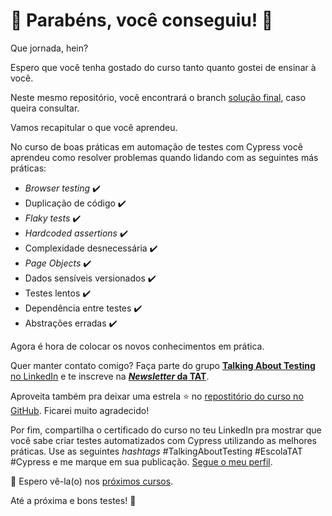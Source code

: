# 🥳 Parabéns, você conseguiu! 🎉

Que jornada, hein?

Espero que você tenha gostado do curso tanto quanto gostei de ensinar à você.

Neste mesmo repositório, você encontrará o branch [solução final](https://github.com/wlsf82/boas-praticas-em-automacao-de-testes-com-cypress-v2/tree/final-solution), caso queira consultar.

Vamos recapitular o que você aprendeu.

No curso de boas práticas em automação de testes com Cypress você aprendeu como resolver problemas quando lidando com as seguintes más práticas:

- _Browser testing_ ✔️
- Duplicação de código ✔️
- _Flaky tests_ ✔️
- _Hardcoded assertions_ ✔️
- Complexidade desnecessária ✔️
- _Page Objects_ ✔️
- Dados sensíveis versionados ✔️
- Testes lentos ✔️
- Dependência entre testes ✔️
- Abstrações erradas ✔️

Agora é hora de colocar os novos conhecimentos em prática.

Quer manter contato comigo? Faça parte do grupo [**Talking About Testing** no LinkedIn](https://www.linkedin.com/groups/12492726/) e te inscreve na [**_Newsletter_ da TAT**](https://mailchi.mp/6b1f35857228/newsletter-talking-about-testing).

Aproveita também pra deixar uma estrela ⭐ no [repostitório do curso no GitHub](https://github.com/wlsf82/boas-praticas-em-automacao-de-testes-com-cypress-v2). Ficarei muito agradecido!

Por fim, compartilha o certificado do curso no teu LinkedIn pra mostrar que você sabe criar testes automatizados com Cypress utilizando as melhores práticas. Use as seguintes _hashtags_ #TalkingAboutTesting #EscolaTAT #Cypress e me marque em sua publicação. [Segue o meu perfil](https://www.linkedin.com/in/walmyr-lima-e-silva-filho/).

👋 Espero vê-la(o) nos [próximos cursos](https://www.udemy.com/user/walmyr/).

Até a próxima e bons testes! 🚀

